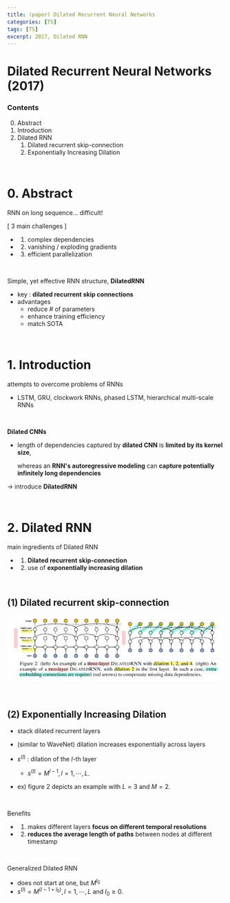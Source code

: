 ```yaml
---
title: (paper) Dilated Recurrent Neural Networks
categories: [TS]
tags: [TS]
excerpt: 2017, Dilated RNN
---
```


# Dilated Recurrent Neural Networks (2017)

<script src="https://cdn.mathjax.org/mathjax/latest/MathJax.js?config=TeX-AMS-MML_HTMLorMML" type="text/javascript"></script>

### Contents

0. Abstract
1. Introduction
2. Dilated RNN
   1. Dilated recurrent skip-connection
   2. Exponentially Increasing Dilation

<br>

# 0. Abstract

RNN on long sequence... difficult!

[ 3 main challenges ]

- 1) complex dependencies
- 2) vanishing / exploding gradients

- 3) efficient parallelization

<br>

Simple, yet effective RNN structure, **DilatedRNN**

- key : **dilated recurrent skip connections**
- advantages
  - reduce # of parameters
  - enhance training efficiency
  - match SOTA

<br>

# 1. Introduction

attempts to overcome problems of RNNs

- LSTM, GRU, clockwork RNNs, phased LSTM, hierarchical multi-scale RNNs

<br>

**Dilated CNNs**

- length of dependencies captured by **dilated CNN** is **limited by its kernel size**,

  whereas an **RNN's autoregressive modeling** can **capture potentially infinitely long dependencies**

$\rightarrow$ introduce **DilatedRNN**

<br>

# 2. Dilated RNN

main ingredients of Dilated RNN

- 1) **Dilated recurrent skip-connection**
- 2) use of **exponentially increasing dilation**

<br>

## (1) Dilated recurrent skip-connection

![figure2](/assets/img/ts/img61.png)

<br>

## (2) Exponentially Increasing Dilation

- stack dilated recurrent layers

- (similar to WaveNet) dilation increases exponentially across layers
- $s^{(l)}$ : dilation of the $l$-th layer
  - $s^{(l)}=M^{l-1}, l=1, \cdots, L$.
- ex)  figure 2 depicts an example with $L=3$ and $M=2$. 

<br>

Benefits

- 1) makes different layers **focus on different temporal resolutions**
- 2) **reduces the average length of paths** between nodes at different timestamp

<br>

Generalized Dilated RNN

- does not start at one, but $M^{l_{0}}$
- $s^{(l)}=M^{\left(l-1+l_{0}\right)}, l=1, \cdots, L \text { and } l_{0} \geq 0$.